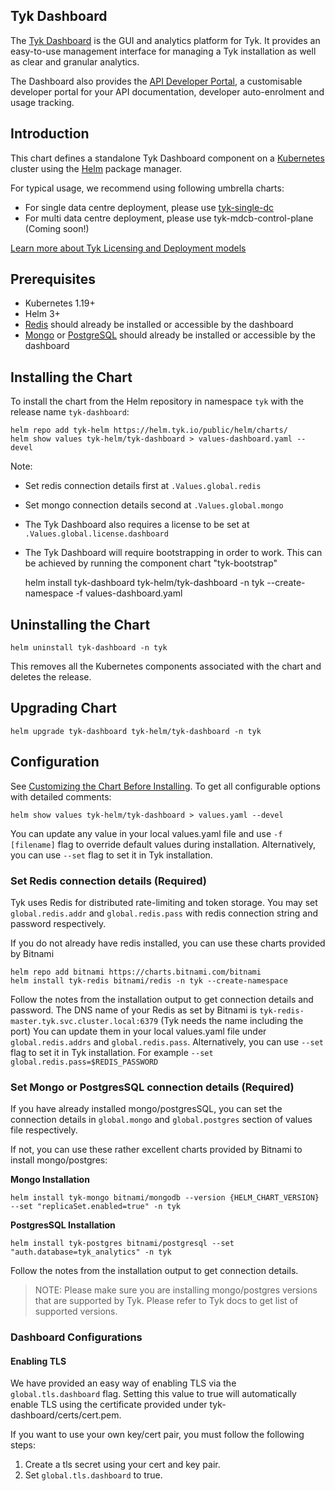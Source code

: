## Tyk Dashboard
The [Tyk Dashboard](https://tyk.io/docs/tyk-dashboard/) is the GUI and analytics platform for Tyk. It provides an easy-to-use management interface for managing a Tyk installation as well as clear and granular analytics.

The Dashboard also provides the [API Developer Portal](https://tyk.io/docs/tyk-developer-portal/), a customisable developer portal for your API documentation, developer auto-enrolment and usage tracking.

## Introduction
This chart defines a standalone Tyk Dashboard component on a [Kubernetes](https://kubernetes.io/) cluster using the [Helm](https://helm.sh/) package manager.

For typical usage, we recommend using following umbrella charts:
* For single data centre deployment, please use [tyk-single-dc](https://github.com/TykTechnologies/tyk-charts/tree/main/tyk-single-dc)
* For multi data centre deployment, please use tyk-mdcb-control-plane (Coming soon!)

[Learn more about Tyk Licensing and Deployment models](https://tyk.io/docs/tyk-on-premises/licensing/)

## Prerequisites
* Kubernetes 1.19+
* Helm 3+
* [Redis](https://tyk.io/docs/planning-for-production/redis/) should already be installed or accessible by the dashboard 
* [Mongo](https://tyk.io/docs/planning-for-production/database-settings/mongodb/) or [PostgreSQL](https://tyk.io/docs/planning-for-production/database-settings/postgresql/) should already be installed or accessible by the dashboard

## Installing the Chart

To install the chart from the Helm repository in namespace `tyk` with the release name `tyk-dashboard`:

    helm repo add tyk-helm https://helm.tyk.io/public/helm/charts/
    helm show values tyk-helm/tyk-dashboard > values-dashboard.yaml --devel

Note: 
* Set redis connection details first at `.Values.global.redis`
* Set mongo connection details second at `.Values.global.mongo`
* The Tyk Dashboard also requires a license to be set at `.Values.global.license.dashboard`
* The Tyk Dashboard will require bootstrapping in order to work. This can be achieved by running the component
chart "tyk-bootstrap"

    helm install tyk-dashboard tyk-helm/tyk-dashboard -n tyk --create-namespace -f values-dashboard.yaml

## Uninstalling the Chart

    helm uninstall tyk-dashboard -n tyk

This removes all the Kubernetes components associated with the chart and deletes the release.

## Upgrading Chart

    helm upgrade tyk-dashboard tyk-helm/tyk-dashboard -n tyk

## Configuration
See [Customizing the Chart Before Installing](https://helm.sh/docs/intro/using_helm/#customizing-the-chart-before-installing). To get all configurable options with detailed comments:

    helm show values tyk-helm/tyk-dashboard > values.yaml --devel
    
You can update any value in your local values.yaml file and use `-f [filename]` flag to override default values during installation. Alternatively, you can use `--set` flag to set it in Tyk installation.

### Set Redis connection details (Required)
Tyk uses Redis for distributed rate-limiting and token storage. You may set `global.redis.addr` and `global.redis.pass` with redis connection string and password respectively.

If you do not already have redis installed, you can use these charts provided by Bitnami

    helm repo add bitnami https://charts.bitnami.com/bitnami
    helm install tyk-redis bitnami/redis -n tyk --create-namespace

Follow the notes from the installation output to get connection details and password. The DNS name of your Redis as set by Bitnami is `tyk-redis-master.tyk.svc.cluster.local:6379` (Tyk needs the name including the port) You can update them in your local values.yaml file under `global.redis.addrs` and `global.redis.pass`. Alternatively, you can use `--set` flag to set it in Tyk installation. For example `--set global.redis.pass=$REDIS_PASSWORD`

### Set Mongo or PostgresSQL connection details (Required)
If you have already installed mongo/postgresSQL, you can set the connection details in `global.mongo` and `global.postgres` section of values file respectively.

If not, you can use these rather excellent charts provided by Bitnami to install mongo/postgres:

**Mongo Installation**

```
helm install tyk-mongo bitnami/mongodb --version {HELM_CHART_VERSION} --set "replicaSet.enabled=true" -n tyk
```

**PostgresSQL Installation**
```
helm install tyk-postgres bitnami/postgresql --set "auth.database=tyk_analytics" -n tyk
```

Follow the notes from the installation output to get connection details.

>NOTE: Please make sure you are installing mongo/postgres versions that are supported by Tyk. Please refer to Tyk docs to get list of supported versions.

### Dashboard Configurations

#### Enabling TLS
We have provided an easy way of enabling TLS via the `global.tls.dashboard` flag. Setting this value to true will
automatically enable TLS using the certificate provided under tyk-dashboard/certs/cert.pem.

If you want to use your own key/cert pair, you must follow the following steps:
1. Create a tls secret using your cert and key pair.
2. Set `global.tls.dashboard` to true.

